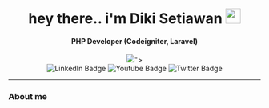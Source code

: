 

<h1 align="center">
  hey there.. i'm Diki Setiawan
  <img src="https://media.giphy.com/media/hvRJCLFzcasrR4ia7z/giphy.gif" width="30px"/>
</h1>
<h4 align="center"> PHP Developer (Codeigniter, Laravel)</h4>

<div align="center">
  <image src="https://media.giphy.com/media/Vnk8f29XU6GSZK8uGJ/giphy.gif">">
  
  <div id="badges">
  <img src="https://img.shields.io/badge/LinkedIn-blue?style=for-the-badge&logo=linkedin&logoColor=white" alt="LinkedIn Badge"/>
  <img src="https://img.shields.io/badge/YouTube-red?style=for-the-badge&logo=youtube&logoColor=white" alt="Youtube Badge"/>
  <img src="https://img.shields.io/badge/Twitter-blue?style=for-the-badge&logo=twitter&logoColor=white" alt="Twitter Badge"/>
</div>
<div id="badges">
<img src="https://komarev.com/ghpvc/?username=dikisetiawan1&style=flat-square&color=blue" alt=""/>
</div>

</div>
  <hr>
<h3>About me</h3>
  
  
 
  
  

